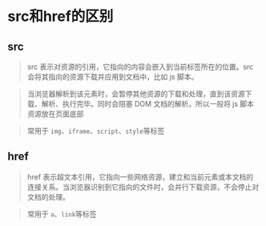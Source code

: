 # src和href的区别

## src

> src 表示对资源的引用，它指向的内容会嵌入到当前标签所在的位置。src 会将其指向的资源下载并应用到文档中，比如 js 脚本。

> 当浏览器解析到该元素时，会暂停其他资源的下载和处理，直到该资源下载、解析、执行完毕。同时会阻塞 DOM 文档的解析。所以一般将 js 脚本资源放在页面底部

> 常用于 `img`、`iframe`、`script`、`style`等标签

## href

> href 表示超文本引用，它指向一些网络资源，建立和当前元素或本文档的连接关系。当浏览器识别到它指向的文件时，会并行下载资源，不会停止对文档的处理。

> 常用于 `a`、`link`等标签
